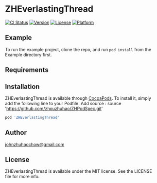# ZHEverlastingThread

[![CI Status](https://img.shields.io/travis/zhouzhuhao/ZHEverlastingThread.svg?style=flat)](https://travis-ci.org/zhouzhuhao/ZHEverlastingThread)
[![Version](https://img.shields.io/cocoapods/v/ZHEverlastingThread.svg?style=flat)](https://cocoapods.org/pods/ZHEverlastingThread)
[![License](https://img.shields.io/cocoapods/l/ZHEverlastingThread.svg?style=flat)](https://cocoapods.org/pods/ZHEverlastingThread)
[![Platform](https://img.shields.io/cocoapods/p/ZHEverlastingThread.svg?style=flat)](https://cocoapods.org/pods/ZHEverlastingThread)

## Example

To run the example project, clone the repo, and run `pod install` from the Example directory first.

## Requirements

## Installation

ZHEverlastingThread is available through [CocoaPods](https://cocoapods.org). To install
it, simply add the following line to your Podfile:
Add source : source 'https://github.com/zhouzhuhao/ZHPodSpec.git'
```ruby
pod 'ZHEverlastingThread'
```

## Author

johnzhuhaochow@gmail.com

## License

ZHEverlastingThread is available under the MIT license. See the LICENSE file for more info.


